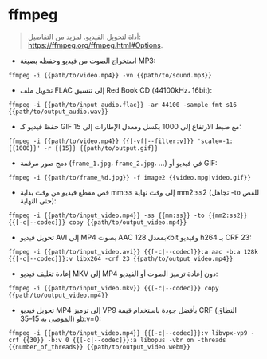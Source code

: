 # ffmpeg

> أداة لتحويل الفيديو.
> لمزيد من التفاصيل: <https://ffmpeg.org/ffmpeg.html#Options>.

- استخراج الصوت من فيديو وحفظه بصيغة MP3:

`ffmpeg -i {{path/to/video.mp4}} -vn {{path/to/sound.mp3}}`

- تحويل ملف FLAC إلى تنسيق Red Book CD (‏44100kHz، ‏16bit):

`ffmpeg -i {{path/to/input_audio.flac}} -ar 44100 -sample_fmt s16 {{path/to/output_audio.wav}}`

- حفظ فيديو كـ GIF مع ضبط الارتفاع إلى 1000 بكسل ومعدل الإطارات إلى 15:

`ffmpeg -i {{path/to/video.mp4}} {{[-vf|--filter:v]}} 'scale=-1:{{1000}}' -r {{15}} {{path/to/output.gif}}`

- دمج صور مرقمة (`frame_1.jpg`، `frame_2.jpg`، ...) في فيديو أو GIF:

`ffmpeg -i {{path/to/frame_%d.jpg}} -f image2 {{video.mpg|video.gif}}`

- قص مقطع فيديو من وقت بداية mm:ss إلى وقت نهاية mm2:ss2 (تجاهل -to للقص حتى النهاية):

`ffmpeg -i {{path/to/input_video.mp4}} -ss {{mm:ss}} -to {{mm2:ss2}} {{[-c|--codec]}} copy {{path/to/output_video.mp4}}`

- تحويل فيديو AVI إلى MP4 بصوت AAC بمعدل 128kbit وفيديو h264 بـ CRF 23:

`ffmpeg -i {{path/to/input_video.avi}} {{[-c|--codec]}}:a aac -b:a 128k {{[-c|--codec]}}:v libx264 -crf 23 {{path/to/output_video.mp4}}`

- إعادة تغليف فيديو MKV إلى MP4 دون إعادة ترميز الصوت أو الفيديو:

`ffmpeg -i {{path/to/input_video.mkv}} {{[-c|--codec]}} copy {{path/to/output_video.mp4}}`

- تحويل فيديو MP4 إلى ترميز VP9 بأفضل جودة باستخدام قيمة CRF (النطاق الموصى به 15–35) وb:v=0:

`ffmpeg -i {{path/to/input_video.mp4}} {{[-c|--codec]}}:v libvpx-vp9 -crf {{30}} -b:v 0 {{[-c|--codec]}}:a libopus -vbr on -threads {{number_of_threads}} {{path/to/output_video.webm}}`
